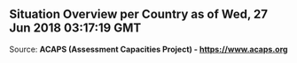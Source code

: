## Situation Overview per Country as of Wed, 27 Jun 2018 03:17:19 GMT

Source: **ACAPS (Assessment Capacities Project) - https://www.acaps.org**